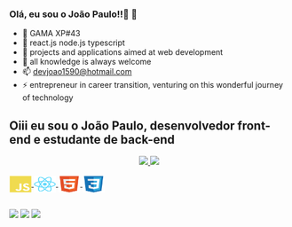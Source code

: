 ### Olá, eu sou o João Paulo!!👋 👋


- 🔭  GAMA XP#43
- 🌱 react.js node.js typescript
- 👯 projects and applications aimed at web development
- 🤔  all knowledge is always welcome
- 📫 devjoao1590@hotmail.com
- ⚡ entrepreneur in career transition, venturing on this wonderful journey of technology

## Oiii eu sou o João Paulo, desenvolvedor front-end e estudante de back-end
<div align="center">
  <a href="https://github.com/Joaopaulo1590">
  <img height="180em" src="https://github-readme-stats.vercel.app/api?username=Joaopaulo1590&show_icons=true&theme=dracula&include_all_commits=true&count_private=true"/>
  <img height="180em" src="https://github-readme-stats.vercel.app/api/top-langs/?username=Joaopaulo1590&layout=compact&langs_count=7&theme=dracula"/>
</div>
<div style="display: inline_block"><br>
  <img align="center" alt="Rafa-Js" height="30" width="40" src="https://raw.githubusercontent.com/devicons/devicon/master/icons/javascript/javascript-plain.svg">
 <img align="center" alt="Rafa-React" height="30" width="40" src="https://raw.githubusercontent.com/devicons/devicon/master/icons/react/react-original.svg">
  <img align="center" alt="Rafa-HTML" height="30" width="40" src="https://raw.githubusercontent.com/devicons/devicon/master/icons/html5/html5-original.svg">
  <img align="center" alt="Rafa-CSS" height="30" width="40" src="https://raw.githubusercontent.com/devicons/devicon/master/icons/css3/css3-original.svg">
  
  
  
  
  ##
 
<div> 

  <a href="https://www.instagram.com/joao_1590/" target="_blank"><img src="https://img.shields.io/badge/-Instagram-%23E4405F?style=for-the-badge&logo=instagram&logoColor=white" target="_blank"></a>
   <a href = "devjoao1590@hotmail.com"><img src="https://img.shields.io/badge/-Gmail-%23333?style=for-the-badge&logo=gmail&logoColor=white" target="_blank"></a>
    <a href="https://www.linkedin.com/in/jo%C3%A3o-paulo-ramos-concei%C3%A7%C3%A3o-a67099236/" target="_blank"><img src="https://img.shields.io/badge/-LinkedIn-%230077B5?style=for-the-badge&logo=linkedin&logoColor=white" target="_blank"></a> 

  
 
</div>
